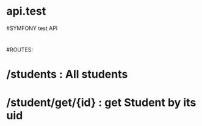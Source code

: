 # api.test
#SYMFONY test API
#
#
#ROUTES:
# /students : All students
# /student/get/{id} : get Student by its uid
